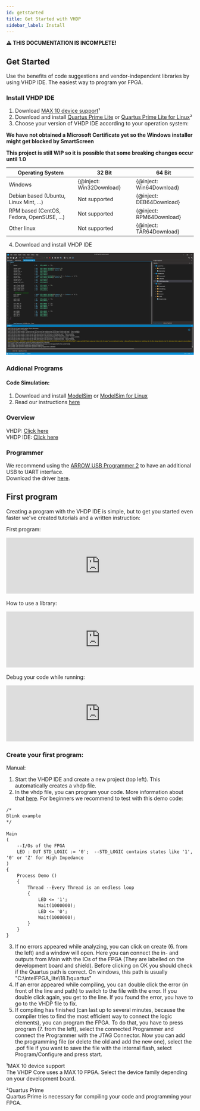 ```yaml
---
id: getstarted
title: Get Started with VHDP
sidebar_label: Install
---
```


**⚠ THIS DOCUMENTATION IS INCOMPLETE!**

## Get Started

Use the benefits of code suggestions and vendor-independent libraries by using VHDP IDE. The easiest way to program yor FPGA.

### Install VHDP IDE

1. Download <a href="http://download.altera.com/akdlm/software/acdsinst/18.1std/625/ib_installers/max10-18.1.0.625.qdz" target="_blank">MAX 10 device support</a>¹
2. Download and install <a href="http://download.altera.com/akdlm/software/acdsinst/18.1std/625/ib_installers/QuartusLiteSetup-18.1.0.625-windows.exe" target="_blank">Quartus Prime Lite</a> or <a href="http://download.altera.com/akdlm/software/acdsinst/18.1std/625/ib_installers/QuartusLiteSetup-18.1.0.625-linux.run" target="_blank">Quartus Prime Lite for Linux</a>²
3. Choose your version of VHDP IDE according to your operation system:

**We have not obtained a Microsoft Certificate yet so the Windows installer might get blocked by SmartScreen**

**This project is still WIP so it is possible that some breaking changes occur until 1.0**

|Operating System| 32 Bit | 64 Bit |
|--|--|--|
| Windows | {@inject: Win32Download} | {@inject: Win64Download} |
| Debian based (Ubuntu, Linux Mint, ...) | Not supported | {@inject: DEB64Download} |
| RPM based (CentOS, Fedora, OpenSUSE, ...) | Not supported | {@inject: RPM64Download} |
| Other linux | Not supported | {@inject: TAR64Download} |

4. Download and install VHDP IDE

![VHDP IDE](assets/getstarted/IDE.PNG)

### Addional Programs

#### Code Simulation:

1. Download and install <a href="http://download.altera.com/akdlm/software/acdsinst/18.1std/625/ib_installers/ModelSimSetup-18.1.0.625-windows.exe" target="_blank">ModelSim</a> or <a href="http://download.altera.com/akdlm/software/acdsinst/18.1std/625/ib_installers/ModelSimSetup-18.1.0.625-linux.run" target="_blank">ModelSim for Linux</a>
2. Read our instructions [here](/docs/getstarted_modelsim)

### Overview
VHDP: [Click here](/download/VHDP_Overview.pdf)<br>
VHDP IDE:  [Click here](/download/VHDP_IDE_Overview.pdf)

### Programmer

We recommend using the <a href="https://shop.trenz-electronic.de/de/TEI0004-02-ARROW-USB-Programmer2-fuer-die-Entwicklung-mit-Intel-FPGAs-2-54mm-Header" target="_blank">ARROW USB Programmer 2</a> to have an additional USB to UART interface.<br>
Download the driver <a href="https://shop.trenz-electronic.de/de/Download/?path=Trenz_Electronic/Software/Drivers/Arrow_USB_Programmer" target="_blank">here</a>.

## First program
Creating a program with the VHDP IDE is simple, but to get you started even faster we've created tutorials and a written instruction:

First program:
<div class="fluidMedia"><iframe id="ytplayer" type="text/html" width="100%" src="https://www.youtube.com/embed/oGBgobUQ0bU?autoplay=0&origin=http://vhdplus.com" frameborder="0" allowfullscreen></iframe></div>


How to use a library: 
<div class="fluidMedia"><iframe id="ytplayer" type="text/html" width="100%" src="https://www.youtube.com/embed/jwuUQ0DZaD0?autoplay=0&origin=http://vhdplus.com" frameborder="0" allowfullscreen></iframe></div>


Debug your code while running: 
<div class="fluidMedia"><iframe id="ytplayer" type="text/html" width="100%" src="https://www.youtube.com/embed/Jdzip7TiwgI?autoplay=0&origin=http://vhdplus.com" frameborder="0" allowfullscreen></iframe></div>

### Create your first program:

Manual:
1. Start the VHDP IDE and create a new project (top left). This automatically creates a vhdp file.
2. In the vhdp file, you can program your code. More information about that [here](/docs/getstarted_vhdp). For beginners we recommend to test with this demo code:
```vhdp
/*
Blink example
*/

Main
(
    --I/Os of the FPGA
    LED : OUT STD_LOGIC := '0';  --STD_LOGIC contains states like '1', '0' or 'Z' for High Impedance
)     
{   
    Process Demo ()
    {
        Thread --Every Thread is an endless loop
        {
            LED <= '1';
            Wait(1000000);
            LED <= '0';
            Wait(1000000);
        }
    }
}
```
3. If no errors appeared while analyzing, you can click on create (6. from the left) and a window will open. Here you can connect the in- and outputs from Main with the IOs of the FPGA (They are labelled on the development board and shield).
Before clicking on OK you should check if the Quartus path is correct. On windows, this path is usually "C:\intelFPGA_lite\18.1\quartus"
4. If an error appeared while compiling, you can double click the error (in front of the line and path) to switch to the file with the error. If you double click again, you get to the line. 
If you found the error, you have to go to the VHDP file to fix.
5. If compiling has finished (can last up to several minutes, because the compiler tries to find the most efficient way to connect the logic elements), you can program the FPGA. To do that, you have to press program (7. from the left), select the connected Programmer and connect the Programmer with the JTAG Connector. Now you can add the programming file (or delete the old and add the new one), select the .pof file if you want to save the file with the internal flash, select Program/Configure and press start.


¹MAX 10 device support<br>
The VHDP Core uses a MAX 10 FPGA. Select the device family depending on your development board.

²Quartus Prime<br>
Quartus Prime is necessary for compiling your code and programming your FPGA.
